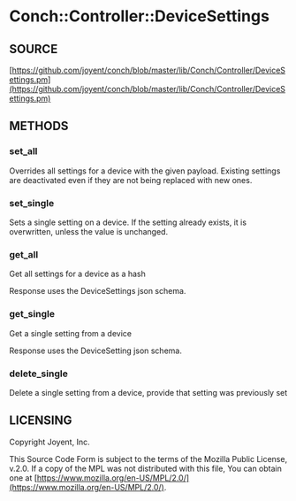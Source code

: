# Conch::Controller::DeviceSettings

## SOURCE

[https://github.com/joyent/conch/blob/master/lib/Conch/Controller/DeviceSettings.pm](https://github.com/joyent/conch/blob/master/lib/Conch/Controller/DeviceSettings.pm)

## METHODS

### set\_all

Overrides all settings for a device with the given payload.
Existing settings are deactivated even if they are not being replaced with new ones.

### set\_single

Sets a single setting on a device. If the setting already exists, it is
overwritten, unless the value is unchanged.

### get\_all

Get all settings for a device as a hash

Response uses the DeviceSettings json schema.

### get\_single

Get a single setting from a device

Response uses the DeviceSetting json schema.

### delete\_single

Delete a single setting from a device, provide that setting was previously set

## LICENSING

Copyright Joyent, Inc.

This Source Code Form is subject to the terms of the Mozilla Public License,
v.2.0. If a copy of the MPL was not distributed with this file, You can obtain
one at [https://www.mozilla.org/en-US/MPL/2.0/](https://www.mozilla.org/en-US/MPL/2.0/).
